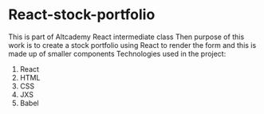 # React-stock-portfolio
This is part of Altcademy React intermediate class
Then purpose of this work is to create a stock portfolio using React to render the form and this is made up of smaller components
Technologies used in the project:
1. React
2. HTML
3. CSS
4. JXS
5. Babel
